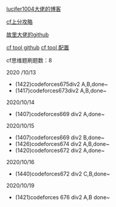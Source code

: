 [lucifer1004大佬的博客](https://cp-wiki.vercel.app/tutorial/codeforces/#%E5%BF%AB%E6%8D%B7%E5%AF%BC%E8%88%AA)

[cf上分攻略](https://codeforces.com/blog/entry/53341)

[故里大佬的github](https://github.com/wangdh15/Codeforces_Solution)

[cf tool github](https://github.com/xalanq/cf-tool#installation)
[cf tool 配置](http://www.mamicode.com/info-detail-2873321.html)



cf思维题刷题数：8

2020 /10/13 
- (1422)codeforces675div2 A,B,done~ 
- (1417)codeforces673div2 A,B,done~

2020/10/14
- (1407)codeforces669 div2 A,done~

2020/10/15
- (1407)codeforces669 div2 B,done~
- (1426)codeforces674 div2 A,B,done~
- (1420)codeforces672 div2 A,done~

2020/10/16
- (1440)codeforces672 div2 C,B,done~

2020/10/19
- (1421)codeforces 676 div2 A,B done~

